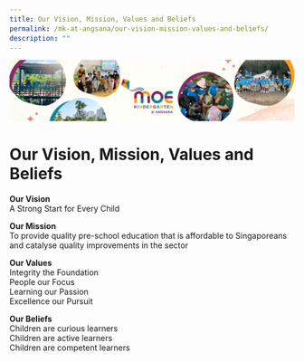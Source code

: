 ```yaml
---
title: Our Vision, Mission, Values and Beliefs
permalink: /mk-at-angsana/our-vision-mission-values-and-beliefs/
description: ""
---
```

![](/images/MK-Angsana.jpg)

Our Vision, Mission, Values and Beliefs
=======================================


<b>Our Vision</b>
<br>
A Strong Start for Every Child

  

<b>Our Mission</b>
<br>
To provide quality pre-school education that is affordable to Singaporeans and catalyse quality improvements in the sector

  

<b>Our Values</b>
<br>
Integrity the Foundation
<br>
People our Focus
<br>
Learning our Passion
<br>
Excellence our Pursuit

  

<b>Our Beliefs</b>
<br>
Children are curious learners
<br>
Children are active learners
<br>
Children are competent learners